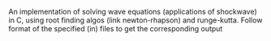 An implementation of solving wave equations (applications of shockwave) in C, using root finding algos (link newton-rhapson) and runge-kutta. Follow format of the specified (in) files to get the corresponding output 
